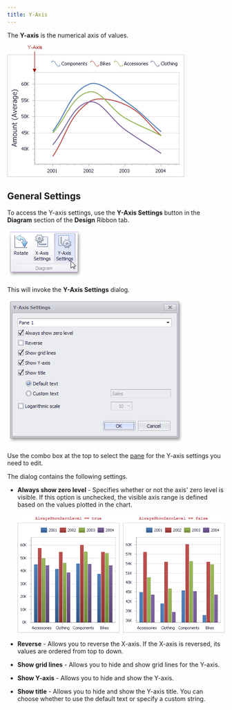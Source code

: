 ```yaml
---
title: Y-Axis
---
```

The **Y-axis** is the numerical axis of values.

![Chart_YAxis](../../../../../images/Img18800.png)

## General Settings
To access the Y-axis settings, use the **Y-Axis Settings** button in the **Diagram** section of the **Design** Ribbon tab.

![Chart_YAxisOptions_Button](../../../../../images/Img18775.png)

This will invoke the **Y-Axis Settings** dialog.

![Chart_YAxisOptions_Form](../../../../../images/Img18777.png)

Use the combo box at the top to select the [pane](../../../../../../dashboard-for-desktop/articles/dashboard-designer/designing-dashboard-items/chart/panes.md) for the Y-axis settings you need to edit.

The dialog contains the following settings.
* **Always show zero level** - Specifies whether or not the axis' zero level is visible. If this option is unchecked, the visible axis range is defined based on the values plotted in the chart. 
	
	![Chart_YAxisOptions_AlwaysShowZeroLevel](../../../../../images/Img18788.png)
* **Reverse** - Allows you to reverse the X-axis. If the X-axis is reversed, its values are ordered from top to down.
* **Show grid lines** - Allows you to hide and show grid lines for the Y-axis.
* **Show Y-axis** - Allows you to hide and show the Y-axis.
* **Show title** - Allows you to hide and show the Y-axis title. You can choose whether to use the default text or specify a custom string.